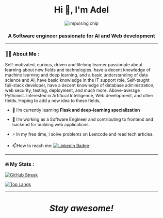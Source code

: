 <h1 align="center">Hi 👋, I'm Adel</h1>
<div align="center">
<!--
  <img src="https://media.giphy.com/media/dWesBcTLavkZuG35MI/giphy.gif" width="600" height="300" alt="developer"/>
  <img src="https://media.giphy.com/media/WJZdOtltegO76/giphy.gif" width="600" height="300" alt="iron man and jarvis"/>
 -->
  <img src="https://media.giphy.com/media/IcZhFmufozDCij3p22/giphy.gif" alt="impulsing chip">
</div>
<h3 align="center">A Software engineer passionate for AI and Web development</h3>


---

### :man_technologist: About Me :
Self-motivated, curious, driven and lifelong learner passionate about learning about new fields and technologies. have a decent knowledge of machine learning and deep learning, and a basic understanding of data science and AI, have basic knowledge in the IT support role, Self-taught full-stack developer, have a decent knowledge of database administration, web security, testing, deployment, and much more. Above-average Pythonist. Interested in Artificial Intelligence, Web development, and other fields. Hoping to add a new idea to these fields.


- 🌱 I’m currently learning **Flask and deep-learning specialization**
- :telescope: I’m working as a Software Engineer and contributing to frontend and backend for building web applications.

- :zap: In my free time, I solve problems on Leetcode and read tech articles.

- :mailbox:How to reach me: [![Linkedin Badge](https://img.shields.io/badge/-LinkedIn-blue?style=flat&logo=Linkedin&logoColor=white)](https://www.linkedin.com/in/adel-elwan/)

---

### :fire: My Stats :

[![GitHub Streak](http://github-readme-streak-stats.herokuapp.com?user=adelelwan24&theme=dark&background=000000)](https://git.io/streak-stats)

[![Top Langs](https://github-readme-stats.vercel.app/api/top-langs/?username=adelelwan24&layout=compact&theme=vision-friendly-dark)](https://github.com/anuraghazra/github-readme-stats)

---

<h1 align='center'><i>Stay awesome!</i></h1>
